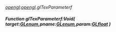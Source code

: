 _[opengl](../../modules/opengl/opengl-module.md):[opengl](../../modules/opengl/opengl-module.md).glTexParameterf_
##### Function glTexParameterf:Void( target:[GLenum](../../modules/opengl/opengl-glenum.md),pname:[GLenum](../../modules/opengl/opengl-glenum.md),param:[GLfloat](../../modules/opengl/opengl-glfloat.md) )
